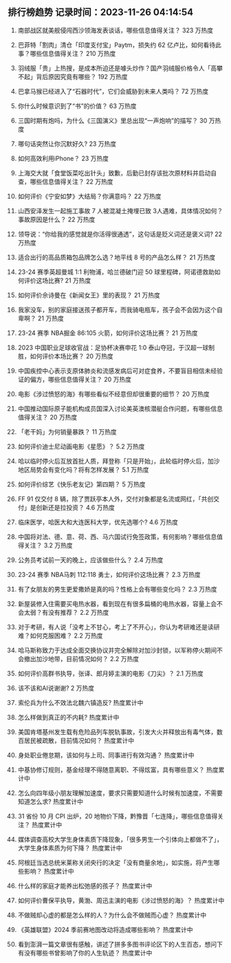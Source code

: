 
## 排行榜趋势 记录时间：2023-11-26 04:14:54
  
  1. 南部战区就美舰侵闯西沙领海发表谈话，哪些信息值得关注？ 323 万热度
    
  2. 巴菲特「割肉」清仓「印度支付宝」Paytm，损失约 62 亿卢比，如何看待此事？哪些信息值得关注？ 210 万热度
    
  3. 羽绒服「贵」上热搜，是成本所迫还是噱头炒作？国产羽绒服价格令人「高攀不起」背后原因究竟有哪些？ 192 万热度
    
  4. 巴拿马猴已经进入了“石器时代”，它们会威胁到未来人类吗？ 72 万热度
    
  5. 你什么时候意识到了“书”的价值？ 63 万热度
    
  6. 三国时期有炮吗，为什么《三国演义》里总出现“一声炮响”的描写？ 30 万热度
    
  7. 哪句话突然让你沉默好久? 23 万热度
    
  8. 如何高效利用iPhone？ 23 万热度
    
  9. 上海交大就「食堂饭菜吃出针头」致歉，后勤已封存该批次原材料并启动自查，哪些信息值得关注？ 22 万热度
    
  10. 如何评价《宁安如梦》大结局？你满意吗？ 22 万热度
    
  11. 山西安泽发生一起施工事故 7 人被混凝土掩埋已致 3人遇难，具体情况如何？事故原因是什么？ 22 万热度
    
  12. 领导说：“你给我的感觉就是你活得很通透”，这句话是贬义词还是褒义词? 22 万热度
    
  13. 适合出行的高品质箱包品牌怎么选？地平线 8 号的产品怎么样？ 21 万热度
    
  14. 23-24 赛季英超曼城 1:1 利物浦，哈兰德破门迎 50 球里程碑，阿诺德救助如何评价这场比赛? 21 万热度
    
  15. 如何评价佘诗曼在《新闻女王》里的表现？ 21 万热度
    
  16. 我家没车，别的家庭接送孩子都开车，而我骑电瓶车，孩子会不会因为这个自卑啊？ 21 万热度
    
  17. 23-24 赛季 NBA掘金 86:105 火箭，如何评价这场比赛？ 21 万热度
    
  18. 2023 中国职业足球收官战：足协杯决赛申花 1:0 泰山夺冠，于汉超一球制胜，如何评价本场比赛？ 20 万热度
    
  19. 中国疾控中心表示支原体肺炎和流感发病后可对症食养，不要盲目相信未经验证的偏方，哪些信息值得关注？ 20 万热度
    
  20. 电影《涉过愤怒的海》有哪些看似不经意但却很重要的细节？ 20 万热度
    
  21. 中国推动国际原子能机构成员国深入讨论美英澳核潜艇合作问题，有哪些信息值得关注？ 20 万热度
    
  22. 「老干妈」为何销量暴跌？ 11 万热度
    
  23. 如何评价迪士尼动画电影《星愿》？ 5.2 万热度
    
  24. 哈以临时停火后互放首批人质，拜登称「只是开始」，此轮临时停火后，加沙地区局势会有变化吗？将有怎样发展？ 5.1 万热度
    
  25. 如何评价综艺《快乐老友记》第四期？ 5 万热度
    
  26. FF 91 仅交付 8 辆，除了贾跃亭本人外，交付对象都是名流或网红，「共创交付」是创新还是拉投资？ 4.6 万热度
    
  27. 临床医学，哈医大和大连医科大学，优先选哪个? 4.6 万热度
    
  28. 中国将对法、德、意、荷、西、马六国试行免签政策，有何影响？哪些信息值得关注？ 3.2 万热度
    
  29. 公务员考试前一天的晚上，应该做些什么？ 2.4 万热度
    
  30. 23-24 赛季 NBA马刺 112:118 勇士，如何评价这场比赛？ 2.3 万热度
    
  31. 有了女朋友的男生更爱撒娇是真的吗？性格上会有哪些变化吗？ 2.3 万热度
    
  32. 新屋装修入住需要买电热水器，看到现在有很多扁桶的电热水器，容量上会不会太弱？有没有推荐？ 2.2 万热度
    
  33. 对于考研，有人说「没考上不甘心，考上了不开心」，你认为考研难还是读研难？如何克服困难？ 2.2 万热度
    
  34. 哈马斯称致力于达成全面交换协议并完全解除对加沙封锁，以军称停火期间不会撤出加沙地带，目前情况如何？ 2.2 万热度
    
  35. 如何评价高群书执导，张译、郎月婷主演的电影《刀尖》？ 2.1 万热度
    
  36. 该不该和AI说谢谢? 2 万热度
    
  37. 索伦兵为什么不效法北魏六镇造反? 热度累计中
    
  38. 怎么样做到真正的不内耗? 热度累计中
    
  39. 美国肯塔基州发生载有危险品列车脱轨事故，引发大火并释放出有毒气体，数百居民被疏散，目前情况如何？ 热度累计中
    
  40. 身处职业倦怠期，该如何与上司、同事进行有效沟通？ 热度累计中
    
  41. 中基协修订规则，基金经理不得随意离职、不得炫富，具有哪些意义？ 热度累计中
    
  42. 怎么向四年级小朋友理解加速度，要求只需要知道什么时候有加速度，不需要知道怎么求? 热度累计中
    
  43. 31 省份 10 月 CPI 出炉，20 地物价下降，黔豫晋「七连降」，哪些信息值得关注？ 热度累计中
    
  44. 媒体调查高校大学生身体素质下降现象，「很多男生一个引体向上都做不了」，大学生身体素质为何下降？ 热度累计中
    
  45. 阿根廷当选总统米莱称关闭央行的决定「没有商量余地」，如实施，将产生哪些影响？ 热度累计中
    
  46. 什么样的家庭才能养出松弛感的孩子？ 热度累计中
    
  47. 如何评价曹保平执导，黄渤、周迅主演的电影《涉过愤怒的海》？ 热度累计中
    
  48. 不做贼却心虚的都是怎么样的人？为什么会不做贼而心虚？ 热度累计中
    
  49. 《英雄联盟》2024 季前赛地图改动将造成哪些影响？ 热度累计中
    
  50. 看到澎湃一篇文章很有感触，讲述了拼多多图书评论区下的人生百态，想问下有没有哪些书曾影响了你的人生轨迹？ 热度累计中
    